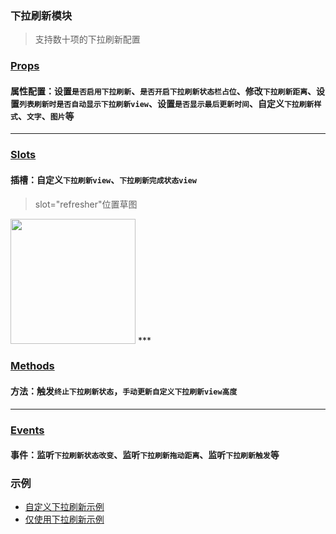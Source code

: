 ### 下拉刷新模块
> 支持数十项的下拉刷新配置

### [Props](/api/props/refresher.html)
#### 属性配置：设置`是否启用下拉刷新`、`是否开启下拉刷新状态栏占位`、修改`下拉刷新距离`、设置`列表刷新时是否自动显示下拉刷新view`、设置`是否显示最后更新时间`、自定义`下拉刷新样式`、`文字`、`图片`等
***
### [Slots](/api/slot/main.html#下拉刷新slot)
#### 插槽：自定义`下拉刷新view`、`下拉刷新完成状态view`  
> slot="refresher"位置草图   
<img src="/img/pic_refresher.png" width="200"/>  
***

### [Methods](/api/methods/main.html#下拉刷新相关方法)
#### 方法：触发`终止下拉刷新状态`，`手动更新自定义下拉刷新view高度`
***
### [Events](/api/events/main.html#下拉刷新相关事件)
#### 事件：监听`下拉刷新状态改变`、监听`下拉刷新拖动距离`、监听`下拉刷新触发`等

### 示例
* [自定义下拉刷新示例](/start/use.html#自定义下拉刷新view示例)
* [仅使用下拉刷新示例](/start/use.html#仅使用下拉刷新示例)